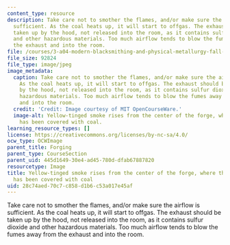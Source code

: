 ```yaml
---
content_type: resource
description: Take care not to smother the flames, and/or make sure the airflow is
  sufficient. As the coal heats up, it will start to offgas. The exhaust should be
  taken up by the hood, not released into the room, as it contains sulfur dioxide
  and other hazardous materials. Too much airflow tends to blow the fumes away from
  the exhaust and into the room.
file: /courses/3-a04-modern-blacksmithing-and-physical-metallurgy-fall-2008/28c74aed70c7c858d1b6c53a017e45af_002.jpg
file_size: 92824
file_type: image/jpeg
image_metadata:
  caption: Take care not to smother the flames, and/or make sure the airflow is sufficient.
    As the coal heats up, it will start to offgas. The exhaust should be taken up
    by the hood, not released into the room, as it contains sulfur dioxide and other
    hazardous materials. Too much airflow tends to blow the fumes away from the exhaust
    and into the room.
  credit: 'Credit: Image courtesy of MIT OpenCourseWare.'
  image-alt: Yellow-tinged smoke rises from the center of the forge, where the newspaper
    has been covered with coal.
learning_resource_types: []
license: https://creativecommons.org/licenses/by-nc-sa/4.0/
ocw_type: OCWImage
parent_title: Forging
parent_type: CourseSection
parent_uid: 445d1649-30e4-ad45-780d-dfab67887820
resourcetype: Image
title: Yellow-tinged smoke rises from the center of the forge, where the newspaper
  has been covered with coal
uid: 28c74aed-70c7-c858-d1b6-c53a017e45af
---
```

Take care not to smother the flames, and/or make sure the airflow is sufficient. As the coal heats up, it will start to offgas. The exhaust should be taken up by the hood, not released into the room, as it contains sulfur dioxide and other hazardous materials. Too much airflow tends to blow the fumes away from the exhaust and into the room.